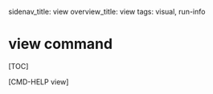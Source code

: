 sidenav_title: view
overview_title: view
tags: visual, run-info

# view command

[TOC]

[CMD-HELP view]

